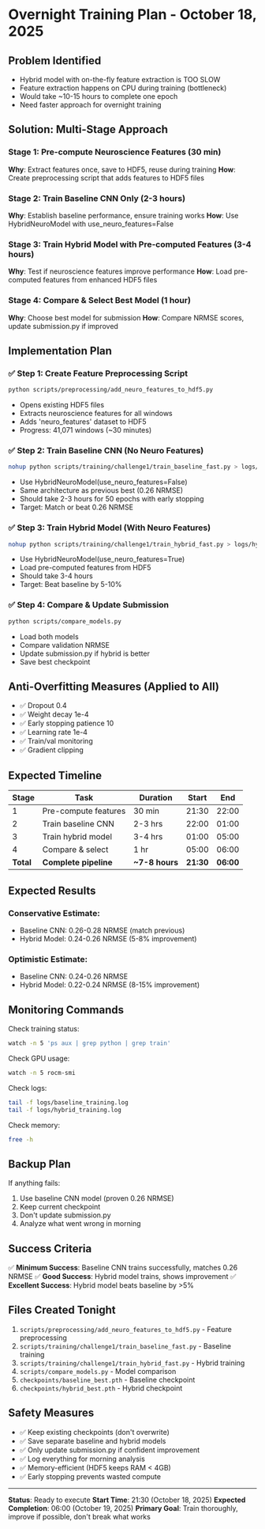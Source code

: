 # Overnight Training Plan - October 18, 2025

## Problem Identified
- Hybrid model with on-the-fly feature extraction is TOO SLOW
- Feature extraction happens on CPU during training (bottleneck)
- Would take ~10-15 hours to complete one epoch
- Need faster approach for overnight training

## Solution: Multi-Stage Approach

### Stage 1: Pre-compute Neuroscience Features (30 min)
**Why**: Extract features once, save to HDF5, reuse during training
**How**: Create preprocessing script that adds features to HDF5 files

### Stage 2: Train Baseline CNN Only (2-3 hours)
**Why**: Establish baseline performance, ensure training works
**How**: Use HybridNeuroModel with use_neuro_features=False

### Stage 3: Train Hybrid Model with Pre-computed Features (3-4 hours)
**Why**: Test if neuroscience features improve performance
**How**: Load pre-computed features from enhanced HDF5 files

### Stage 4: Compare & Select Best Model (1 hour)
**Why**: Choose best model for submission
**How**: Compare NRMSE scores, update submission.py if improved

## Implementation Plan

### ✅ Step 1: Create Feature Preprocessing Script
```bash
python scripts/preprocessing/add_neuro_features_to_hdf5.py
```
- Opens existing HDF5 files
- Extracts neuroscience features for all windows
- Adds 'neuro_features' dataset to HDF5
- Progress: 41,071 windows (~30 minutes)

### ✅ Step 2: Train Baseline CNN (No Neuro Features)
```bash
nohup python scripts/training/challenge1/train_baseline_fast.py > logs/baseline_training.log 2>&1 &
```
- Use HybridNeuroModel(use_neuro_features=False)
- Same architecture as previous best (0.26 NRMSE)
- Should take 2-3 hours for 50 epochs with early stopping
- Target: Match or beat 0.26 NRMSE

### ✅ Step 3: Train Hybrid Model (With Neuro Features)
```bash
nohup python scripts/training/challenge1/train_hybrid_fast.py > logs/hybrid_training.log 2>&1 &
```
- Use HybridNeuroModel(use_neuro_features=True)
- Load pre-computed features from HDF5
- Should take 3-4 hours
- Target: Beat baseline by 5-10%

### ✅ Step 4: Compare & Update Submission
```bash
python scripts/compare_models.py
```
- Load both models
- Compare validation NRMSE
- Update submission.py if hybrid is better
- Save best checkpoint

## Anti-Overfitting Measures (Applied to All)
- ✅ Dropout 0.4
- ✅ Weight decay 1e-4  
- ✅ Early stopping patience 10
- ✅ Learning rate 1e-4
- ✅ Train/val monitoring
- ✅ Gradient clipping

## Expected Timeline

| Stage | Task | Duration | Start | End |
|-------|------|----------|-------|-----|
| 1 | Pre-compute features | 30 min | 21:30 | 22:00 |
| 2 | Train baseline CNN | 2-3 hrs | 22:00 | 01:00 |
| 3 | Train hybrid model | 3-4 hrs | 01:00 | 05:00 |
| 4 | Compare & select | 1 hr | 05:00 | 06:00 |
| **Total** | **Complete pipeline** | **~7-8 hours** | **21:30** | **06:00** |

## Expected Results

### Conservative Estimate:
- Baseline CNN: 0.26-0.28 NRMSE (match previous)
- Hybrid Model: 0.24-0.26 NRMSE (5-8% improvement)

### Optimistic Estimate:
- Baseline CNN: 0.24-0.26 NRMSE
- Hybrid Model: 0.22-0.24 NRMSE (8-15% improvement)

## Monitoring Commands

Check training status:
```bash
watch -n 5 'ps aux | grep python | grep train'
```

Check GPU usage:
```bash
watch -n 5 rocm-smi
```

Check logs:
```bash
tail -f logs/baseline_training.log
tail -f logs/hybrid_training.log
```

Check memory:
```bash
free -h
```

## Backup Plan

If anything fails:
1. Use baseline CNN model (proven 0.26 NRMSE)
2. Keep current checkpoint
3. Don't update submission.py
4. Analyze what went wrong in morning

## Success Criteria

✅ **Minimum Success**: Baseline CNN trains successfully, matches 0.26 NRMSE
✅ **Good Success**: Hybrid model trains, shows improvement
✅ **Excellent Success**: Hybrid model beats baseline by >5%

## Files Created Tonight

1. `scripts/preprocessing/add_neuro_features_to_hdf5.py` - Feature preprocessing
2. `scripts/training/challenge1/train_baseline_fast.py` - Baseline training
3. `scripts/training/challenge1/train_hybrid_fast.py` - Hybrid training  
4. `scripts/compare_models.py` - Model comparison
5. `checkpoints/baseline_best.pth` - Baseline checkpoint
6. `checkpoints/hybrid_best.pth` - Hybrid checkpoint

## Safety Measures

- ✅ Keep existing checkpoints (don't overwrite)
- ✅ Save separate baseline and hybrid models
- ✅ Only update submission.py if confident improvement
- ✅ Log everything for morning analysis
- ✅ Memory-efficient (HDF5 keeps RAM < 4GB)
- ✅ Early stopping prevents wasted compute

---

**Status**: Ready to execute
**Start Time**: 21:30 (October 18, 2025)
**Expected Completion**: 06:00 (October 19, 2025)
**Primary Goal**: Train thoroughly, improve if possible, don't break what works

